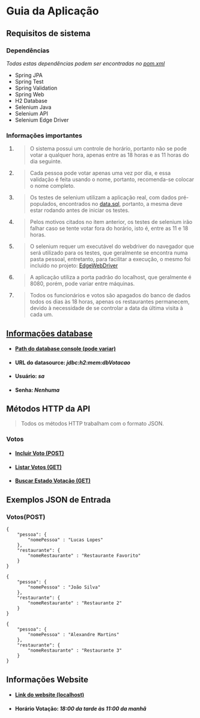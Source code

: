 # Guia da Aplicação

## Requisitos de sistema

### Dependências

*Todas estas dependências podem ser encontradas no [pom.xml](pom.xml)*

- Spring JPA
- Spring Test
- Spring Validation
- Spring Web
- H2 Database
- Selenium Java
- Selenium API
- Selenium Edge Driver

### Informações importantes

1. > O sistema possui um controle de horário, portanto não se pode votar a qualquer hora, apenas entre as 18 horas e as 11 horas do dia seguinte.

2. > Cada pessoa pode votar apenas uma vez por dia, e essa validação é feita usando o nome, portanto, recomenda-se colocar o nome completo.

3. > Os testes de selenium utilizam a aplicação real, com dados pré-populados, encontrados no [data.sql](src/main/resources/data.sql), portanto, 
   > a mesma deve estar rodando antes de iniciar os testes.

4. > Pelos motivos citados no item anterior, os testes de selenium irão falhar caso se tente votar fora do horário, isto é, entre as 11 e 18 horas.
 
5. > O selenium requer um executável do webdriver do navegador que será utilizado para os testes, que geralmente se encontra numa pasta pessoal, 
   >entretanto, para facilitar a execução, o mesmo foi incluído no projeto: [EdgeWebDriver](src/main/resources/msedgedriver.exe)
   
6. > A aplicação utiliza a porta padrão do localhost, que geralmente é 8080, porém, pode variar entre máquinas.

7. > Todos os funcionários e votos são apagados do banco de dados todos os dias às 18 horas, apenas os restaurantes permanecem, 
   > devido à necessidade de se controlar a data da última visita à cada um.
   
## [Informações database](../SistemaVotacao/src/main/resources/application.properties)

- #### [Path do database console (pode variar)](http://localhost:8080/h2)
- #### URL do datasource: *jdbc:h2:mem:dbVotacao*
- #### Usuário: *sa*
- #### Senha: *Nenhuma*

## Métodos HTTP da API

> Todos os métodos HTTP trabalham com o formato JSON.

### Votos

- #### [Incluir Voto (POST)](http://localhost:8080/votos)

- #### [Listar Votos (GET)](http://localhost:8080/votos)

- #### [Buscar Estado Votação (GET)](http://localhost:8080/votos/estado)

## Exemplos JSON de Entrada

### Votos(POST)

```
{
    "pessoa": {
        "nomePessoa" : "Lucas Lopes"
    },
    "restaurante": {
        "nomeRestaurante" : "Restaurante Favorito"
    }
}
```

```
{
    "pessoa": {
        "nomePessoa" : "João Silva"
    },
    "restaurante": {
        "nomeRestaurante" : "Restaurante 2"
    }
}
```

```
{
    "pessoa": {
        "nomePessoa" : "Alexandre Martins"
    },
    "restaurante": {
        "nomeRestaurante" : "Restaurante 3"
    }
}
```

## Informações Website

- #### [Link do website (localhost)](http://localhost:8080/VotacaoRestaurante.html)
- #### Horário Votação: *18:00 da tarde às 11:00 da manhã*